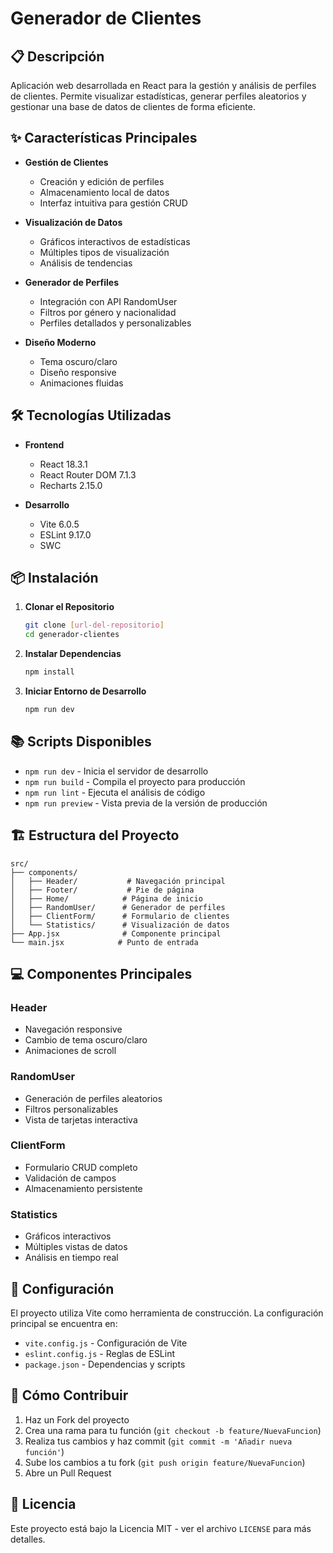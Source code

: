 # Generador de Clientes

## 📋 Descripción
Aplicación web desarrollada en React para la gestión y análisis de perfiles de clientes. Permite visualizar estadísticas, generar perfiles aleatorios y gestionar una base de datos de clientes de forma eficiente.

## ✨ Características Principales

- **Gestión de Clientes**
  - Creación y edición de perfiles
  - Almacenamiento local de datos
  - Interfaz intuitiva para gestión CRUD

- **Visualización de Datos**
  - Gráficos interactivos de estadísticas
  - Múltiples tipos de visualización
  - Análisis de tendencias

- **Generador de Perfiles**
  - Integración con API RandomUser
  - Filtros por género y nacionalidad
  - Perfiles detallados y personalizables

- **Diseño Moderno**
  - Tema oscuro/claro
  - Diseño responsive
  - Animaciones fluidas

## 🛠️ Tecnologías Utilizadas

- **Frontend**
  - React 18.3.1
  - React Router DOM 7.1.3
  - Recharts 2.15.0

- **Desarrollo**
  - Vite 6.0.5
  - ESLint 9.17.0
  - SWC

## 📦 Instalación

1. **Clonar el Repositorio**
   ```bash
   git clone [url-del-repositorio]
   cd generador-clientes
   ```

2. **Instalar Dependencias**
   ```bash
   npm install
   ```

3. **Iniciar Entorno de Desarrollo**
   ```bash
   npm run dev
   ```

## 📚 Scripts Disponibles

- `npm run dev` - Inicia el servidor de desarrollo
- `npm run build` - Compila el proyecto para producción
- `npm run lint` - Ejecuta el análisis de código
- `npm run preview` - Vista previa de la versión de producción

## 🏗️ Estructura del Proyecto

```
src/
├── components/
│   ├── Header/           # Navegación principal
│   ├── Footer/           # Pie de página
│   ├── Home/            # Página de inicio
│   ├── RandomUser/      # Generador de perfiles
│   ├── ClientForm/      # Formulario de clientes
│   └── Statistics/      # Visualización de datos
├── App.jsx              # Componente principal
└── main.jsx            # Punto de entrada
```

## 💻 Componentes Principales

### Header
- Navegación responsive
- Cambio de tema oscuro/claro
- Animaciones de scroll

### RandomUser
- Generación de perfiles aleatorios
- Filtros personalizables
- Vista de tarjetas interactiva

### ClientForm
- Formulario CRUD completo
- Validación de campos
- Almacenamiento persistente

### Statistics
- Gráficos interactivos
- Múltiples vistas de datos
- Análisis en tiempo real

## 🔧 Configuración

El proyecto utiliza Vite como herramienta de construcción. La configuración principal se encuentra en:

- `vite.config.js` - Configuración de Vite
- `eslint.config.js` - Reglas de ESLint
- `package.json` - Dependencias y scripts

## 🤝 Cómo Contribuir

1. Haz un Fork del proyecto
2. Crea una rama para tu función (`git checkout -b feature/NuevaFuncion`)
3. Realiza tus cambios y haz commit (`git commit -m 'Añadir nueva función'`)
4. Sube los cambios a tu fork (`git push origin feature/NuevaFuncion`)
5. Abre un Pull Request

## 📄 Licencia

Este proyecto está bajo la Licencia MIT - ver el archivo `LICENSE` para más detalles.